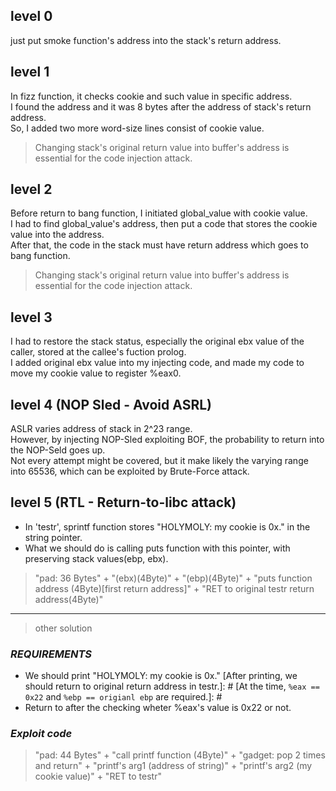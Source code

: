 ## level 0

just put smoke function's address into the stack's return address.<br>

## level 1

In fizz function, it checks cookie and such value in specific address.<br>
I found the address and it was 8 bytes after the address of stack's return address.<br>
So, I added two more word-size lines consist of cookie value.<br>

> Changing stack's original return value into buffer's address is essential for the code injection attack.<br>

## level 2

Before return to bang function, I initiated global_value with cookie value.<br>
I had to find global_value's address, then put a code that stores the cookie value into the address.<br>
After that, the code in the stack must have return address which goes to bang function.<br>

> Changing stack's original return value into buffer's address is essential for the code injection attack.<br>

## level 3

I had to restore the stack status, especially the original ebx value of the caller, stored at the callee's fuction prolog.<br>
I added original ebx value into my injecting code, and made my code to move my cookie value to register %eax0.<br>

## level 4 (NOP Sled - Avoid ASRL)

ASLR varies address of stack in 2^23 range.<br>
However, by injecting NOP-Sled exploiting BOF, the probability to return into the NOP-Seld goes up.<br>
Not every attempt might be covered, but it make likely the varying range into 65536, which can be exploited by Brute-Force attack.<br>

## level 5 (RTL - Return-to-libc attack)

- In 'testr', sprintf function stores "HOLYMOLY: my cookie is 0x<your cookie>\." in the string pointer.
- What we should do is calling puts function with this pointer, with preserving stack values(ebp, ebx).
 
> "pad: 36 Bytes" + "(ebx)(4Byte)" + "(ebp)(4Byte)" + "puts function address (4Byte)[first return address]" + "RET to original testr return address(4Byte)"
 
---
 
 > other solution
 
### *REQUIREMENTS*

- We should print "HOLYMOLY: my cookie is 0x<your cookie>\."
 [After printing, we should return to original return address in testr.]: #
 [At the time, `%eax == 0x22` and `%ebp == origianl ebp` are required.]: #
- Return to after the checking wheter %eax's value is 0x22 or not.
  
### *Exploit code*
  
> "pad: 44 Bytes" + "call printf function (4Byte)" + "gadget: pop 2 times and return" + "printf's arg1 (address of string)" + "printf's arg2 (my cookie value)" + "RET to testr"
